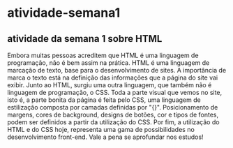 # atividade-semana1

## atividade da semana 1 sobre HTML

Embora muitas pessoas acreditem que HTML é uma linguagem de programação, não é bem assim na prática.
HTML é uma linguagem de marcação de texto, base para o desenvolvimento de sites. A importância de marca o texto está na definição das informações que a página do site vai exibir.
Junto ao HTML, surgiu uma outra linguagem, que também não é linguagem de programação, o CSS. Toda a parte visual que vemos no site, isto é, a parte bonita da página é feita pelo CSS, uma linguagem de estilização composta por camadas definidas por "{}".
Posicionamento de margens, cores de background, designs de botões, cor e tipos de fontes, podem ser definidos a partir da utilização do CSS.
Por fim, a utilização do HTML e do CSS hoje, representa uma gama de possibilidades no desenvolvimento front-end. 
Vale a pena se aprofundar nos estudos!